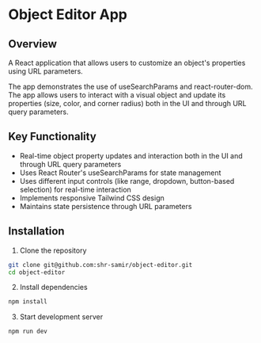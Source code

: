 # Object Editor App

## Overview

A React application that allows users to customize an object's properties using URL parameters.

The app demonstrates the use of useSearchParams and react-router-dom. The app allows users to interact with a visual object and update its properties (size, color, and corner radius) both in the UI and through URL query parameters.

## Key Functionality

- Real-time object property updates and interaction both in the UI and through URL query parameters
- Uses React Router's useSearchParams for state management
- Uses different input controls (like range, dropdown, button-based selection) for real-time interaction
- Implements responsive Tailwind CSS design
- Maintains state persistence through URL parameters


## Installation

1. Clone the repository
```bash
git clone git@github.com:shr-samir/object-editor.git
cd object-editor
```

2. Install dependencies
```bash
npm install
```

3. Start development server
```bash
npm run dev
```